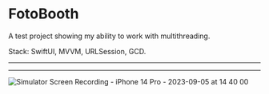 
# FotoBooth

A test project showing my ability to work with multithreading.

Stack: SwiftUI, MVVM, URLSession, GCD.
_________________
------
![Simulator Screen Recording - iPhone 14 Pro - 2023-09-05 at 14 40 00](https://github.com/wildwoodB/fotoBoothTest/assets/111679856/0f1a1630-edb8-4475-aa84-d678cfcb3c3f)
